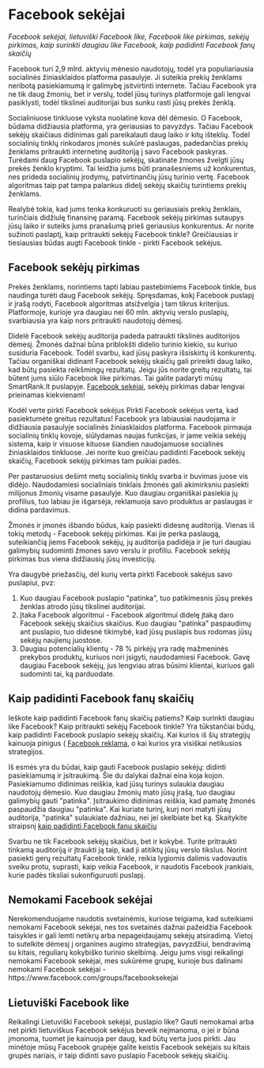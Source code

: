 # Facebook sekėjai
<i>Facebook sekėjai, lietuviški Facebook like, Facebook like pirkimas, sekėjų pirkimas, kaip surinkti daugiau like Facebook, kaip padidinti Facebook fanų skaičių</i>

Facebook turi 2,9 mlrd. aktyvių mėnesio naudotojų, todėl yra populiariausia socialinės žiniasklaidos platforma pasaulyje. Ji suteikia prekių ženklams neribotą pasiekiamumą ir galimybę įsitvirtinti internete. Tačiau Facebook yra ne tik daug žmonių, bet ir verslų, todėl jūsų turinys platformoje gali lengvai pasiklysti, todėl tikslinei auditorijai bus sunku rasti jūsų prekės ženklą.

Socialiniuose tinkluose vyksta nuolatinė kova dėl dėmesio. O Facebook, būdama didžiausia platforma, yra geriausias to pavyzdys. Tačiau Facebook sekėjų skaičiaus didinimas gali pareikalauti daug laiko ir kitų išteklių. Todėl socialinių tinklų rinkodaros įmonės sukūrė paslaugas, padedančias prekių ženklams pritraukti internetinę auditoriją į savo Facebook paskyras. Turėdami daug Facebook puslapio sekėjų, skatinate žmones žvelgti jūsų prekės ženklo kryptimi. Tai leidžia jums būti pranašesniems už konkurentus, nes prideda socialinių įrodymų, patvirtinančių jūsų turinio vertę. Facebook algoritmas taip pat tampa palankus didelį sekėjų skaičių turintiems prekių ženklams.

Realybė tokia, kad jums tenka konkuruoti su geriausiais prekių ženklais, turinčiais didžiulę finansinę paramą. Facebook sekėjų pirkimas sutaupys jūsų laiko ir suteiks jums pranašumą prieš geriausius konkurentus. Ar norite sužinoti paslaptį, kaip pritraukti sekėjų Facebook tinkle? Greičiausias ir tiesiausias būdas augti Facebook tinkle - pirkti Facebook sekėjus.

<h2>Facebook sekėjų pirkimas</h2>

Prekės ženklams, norintiems tapti labiau pastebimiems Facebook tinkle, bus naudinga turėti daug Facebook sekėjų. Spręsdamas, kokį Facebook puslapį ir įrašą rodyti, Facebook algoritmas atsižvelgia į tam tikrus kriterijus. Platformoje, kurioje yra daugiau nei 60 mln. aktyvių verslo puslapių, svarbiausia yra kaip nors pritraukti naudotojų dėmesį.

Didelė Facebook sekėjų auditorija padeda patraukti tikslinės auditorijos dėmesį. Žmonės dažnai būna priblokšti didelio turinio kiekio, su kuriuo susiduria Facebook. Todėl svarbu, kad jūsų paskyra išsiskirtų iš konkurentų. Tačiau organiškai didinant Facebook sekėjų skaičių gali prireikti daug laiko, kad būtų pasiekta reikšmingų rezultatų. Jeigu jūs norite greitų rezultatų, tai būtent jums siūlo Facebook like pirkimas. Tai galite padaryti mūsų SmartRank.lt puslapyje. 
<a href="https://smartrank.lt/facebook-sekejai/">Facebook sekėjai</a>, sekėjų pirkimas dabar lengvai prieinamas kiekvienam!

Kodėl verte pirkti Facebook sekėjus
Pirkti Facebook sekėjus verta, kad pasiektumėte greitus rezultatus! Facebook yra labiausiai naudojama ir didžiausia pasaulyje socialinės žiniasklaidos platforma. Facebook pirmauja socialinių tinklų kovoje, siūlydamas naujas funkcijas, ir jame veikia sekėjų sistema, kaip ir visuose kituose šiandien naudojamuose socialinės žiniasklaidos tinkluose. Jei norite kuo greičiau padidinti Facebook sekėjų skaičių, Facebook sekėjų pirkimas tam puikiai padės.

Per pastaruosius dešimt metų socialinių tinklų svarba ir buvimas juose vis didėjo. Naudodamiesi socialiniais tinklais žmonės gali akimirksniu pasiekti milijonus žmonių visame pasaulyje. Kuo daugiau organiškai pasiekia jų profilius, tuo labiau jie išgarsėja, reklamuoja savo produktus ar paslaugas ir didina pardavimus.

Žmonės ir įmonės išbando būdus, kaip pasiekti didesnę auditoriją. Vienas iš tokių metodų - Facebook sekėjų pirkimas. Kai jie perka paslaugą, suteikiančią jiems Facebook sekėjų, jų auditorija padidėja ir jie turi daugiau galimybių sudominti žmones savo verslu ir profiliu. Facebook sekėjų pirkimas bus viena didžiausių jūsų investicijų.

Yra daugybė priežasčių, dėl kurių verta pirkti Facebook sakėjus savo puslapiui, pvz:

1. Kuo daugiau Facebook puslapio "patinka", tuo patikimesnis jūsų prekės ženklas atrodo jūsų tikslinei auditorijai.
2. Įtaka Facebook algoritmui - Facebook algoritmui didelę įtaką daro Facebook sekėjų skaičius skaičius. Kuo daugiau "patinka" paspaudimų ant puslapio, tuo didesnė tikimybė, kad jūsų puslapis bus rodomas jūsų sekėjų naujienų juostose.
3. Daugiau potencialių klientų - 78 % pirkėjų yra radę mažmeninės prekybos produktų, kuriuos nori įsigyti, naudodamiesi Facebook. Gavę daugiau Facebook sekėjų, jus lengviau atras būsimi klientai, kuriuos gali sudominti tai, ką parduodate. 

<h2>Kaip padidinti Facebook fanų skaičių</h2>
Ieškote kaip padidinti Facebook fanų skaičių patiems? Kaip surinkti daugiau like Facebook? Kaip pritraukti sekėjų Facebook tinkle? Yra tūkstančiai būdų, kaip padidinti Facebook puslapio sekėjų skaičių. Kai kurios iš šių strategijų kainuoja pinigus (
<a href="https://smartrank.lt/kaip-reklamuotis-facebook/">Facebook reklama</a>, o kai kurios yra visiškai netikusios strategijos.

Iš esmės yra du būdai, kaip gauti Facebook puslapio sekėjų: didinti pasiekiamumą ir įsitraukimą. Šie du dalykai dažnai eina koja kojon. Pasiekiamumo didinimas reiškia, kad jūsų turinys sulaukia daugiau naudotojų dėmesio. Kuo daugiau žmonių mato jūsų įrašą, tuo daugiau galimybių gauti "patinka". Įsitraukimo didinimas reiškia, kad pamatę žmonės paspaudžia daugiau "patinka". Kai kuriate turinį, kurį nori matyti jūsų auditorija, "patinka" sulaukiate dažniau, nei jei skelbiate bet ką. Skaitykite straipsnį <a href="https://smartrank.lt/kaip-pritraukti-sekeju-facebook/">kaip padidinti Facebook fanų skaičių</a>

Svarbu ne tik Facebook sekėjų skaičius, bet ir kokybė. Turite pritraukti tinkamą auditoriją ir įtraukti ją taip, kad ji atitiktų jūsų verslo tikslus. Norint pasiekti gerų rezultatų Facebook tinkle, reikia lygiomis dalimis vadovautis sveiku protu, suprasti, kaip veikia Facebook, ir naudotis Facebook įrankiais, kurie padės tiksliai sukonfiguruoti puslapį.

<h2>Nemokami Facebook sekėjai</h2>
Nerekomenduojame naudotis svetainėmis, kuriose teigiama, kad suteikiami nemokami Facebook sekėjai, nes tos svetainės dažnai pažeidžia Facebook taisykles ir gali lemti netikrų arba nepageidaujamų sekėjų atsiradimą. Vietoj to sutelkite dėmesį į organines augimo strategijas, pavyzdžiui, bendravimą su kitais, reguliarų kokybiško turinio skelbimą. Jeigu jums visgi reikalingi nemokami Facebook sekėjai, mes sukūrėme grupę, kurioje bus dalinami nemokami Facebook sekėjai - https://www.facebook.com/groups/facebooksekejai

<h2>Lietuviški Facebook like</h2>
Reikalingi Lietuviški Facebook sekėjai, puslapio like? Gauti nemokamai arba net pirkti lietuviškus Facebook sekėjus beveik neįmanoma, o jei ir būna įmonoma, tuomet jie kainuoja per daug, kad būtų verta juos pirkti. Jau minėtoje mūsų Facebook grupėje galite keistis Facebook sekėjais su kitais grupės nariais, ir taip didinti savo puslapio Facebook sekėjų skaičių.

